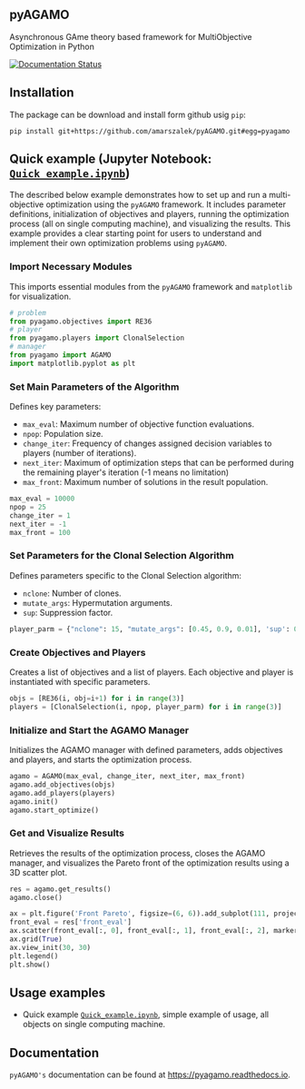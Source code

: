 ## pyAGAMO

Asynchronous GAme theory based framework for MultiObjective Optimization in Python

[![Documentation Status](https://readthedocs.org/projects/pyagamo/badge/?version=latest)](https://pyagamo.readthedocs.io/en/latest/?badge=latest)

## Installation
The package can be download and install form github usig `pip`:

``pip install git+https://github.com/amarszalek/pyAGAMO.git#egg=pyagamo``

## Quick example (Jupyter Notebook: [`Quick_example.ipynb`](./examples/Quick_example.ipynb))

The described below example demonstrates how to set up and run a multi-objective optimization using the `pyAGAMO` framework. It includes parameter definitions, initialization of objectives and players, running the optimization process (all on single computing machine), and visualizing the results. This example provides a clear starting point for users to understand and implement their own optimization problems using `pyAGAMO`. 

### Import Necessary Modules
This imports essential modules from the `pyAGAMO` framework and `matplotlib` for visualization.
```python
# problem
from pyagamo.objectives import RE36
# player
from pyagamo.players import ClonalSelection
# manager
from pyagamo import AGAMO
import matplotlib.pyplot as plt
```

### Set Main Parameters of the Algorithm
Defines key parameters:
- `max_eval`: Maximum number of objective function evaluations.
- `npop`: Population size.
- `change_iter`: Frequency of changes assigned decision variables to players (number of iterations).
- `next_iter`: Maximum of optimization steps that can be performed during the remaining player's iteration (-1 means no limitation)
- `max_front`: Maximum number of solutions in the result population.

```python
max_eval = 10000
npop = 25
change_iter = 1
next_iter = -1
max_front = 100
```

### Set Parameters for the Clonal Selection Algorithm
Defines parameters specific to the Clonal Selection algorithm:
- `nclone`: Number of clones.
- `mutate_args`: Hypermutation arguments.
- `sup`: Suppression factor.

```python
player_parm = {"nclone": 15, "mutate_args": [0.45, 0.9, 0.01], 'sup': 0.0}
```

### Create Objectives and Players
Creates a list of objectives and a list of players. Each objective and player is instantiated with specific parameters.
```python
objs = [RE36(i, obj=i+1) for i in range(3)]
players = [ClonalSelection(i, npop, player_parm) for i in range(3)]
```

### Initialize and Start the AGAMO Manager
Initializes the AGAMO manager with defined parameters, adds objectives and players, and starts the optimization process.
```python
agamo = AGAMO(max_eval, change_iter, next_iter, max_front)
agamo.add_objectives(objs)
agamo.add_players(players)
agamo.init()
agamo.start_optimize()
```

### Get and Visualize Results
Retrieves the results of the optimization process, closes the AGAMO manager, and visualizes the Pareto front of the optimization results using a 3D scatter plot.
```python
res = agamo.get_results()
agamo.close()

ax = plt.figure('Front Pareto', figsize=(6, 6)).add_subplot(111, projection='3d')
front_eval = res['front_eval']
ax.scatter(front_eval[:, 0], front_eval[:, 1], front_eval[:, 2], marker='o', label=str(max_eval))
ax.grid(True)
ax.view_init(30, 30)
plt.legend()
plt.show()
```

## Usage examples
- Quick example [`Quick_example.ipynb`](./examples/Quick_example.ipynb), simple example of usage, all objects on single computing machine.


## Documentation
`pyAGAMO's` documentation can be found at https://pyagamo.readthedocs.io.
